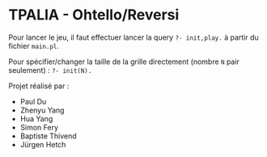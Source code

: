 # TPALIA - Ohtello/Reversi

Pour lancer le jeu, il faut effectuer lancer la query `?- init,play.` à partir du fichier `main.pl`.

Pour spécifier/changer la taille de la grille directement (nombre `N` pair seulement) : `?- init(N).`

Projet réalisé par :
- Paul Du
- Zhenyu Yang
- Hua Yang
- Simon Fery
- Baptiste Thivend
- Jürgen Hetch
